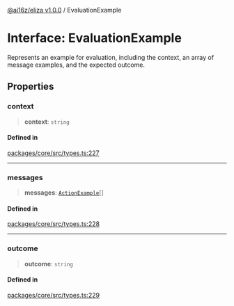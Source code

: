 [@ai16z/eliza v1.0.0](../index.md) / EvaluationExample

# Interface: EvaluationExample

Represents an example for evaluation, including the context, an array of message examples, and the expected outcome.

## Properties

### context

> **context**: `string`

#### Defined in

[packages/core/src/types.ts:227](https://github.com/ai16z/eliza/blob/main/packages/core/src/types.ts#L227)

---

### messages

> **messages**: [`ActionExample`](ActionExample.md)[]

#### Defined in

[packages/core/src/types.ts:228](https://github.com/ai16z/eliza/blob/main/packages/core/src/types.ts#L228)

---

### outcome

> **outcome**: `string`

#### Defined in

[packages/core/src/types.ts:229](https://github.com/ai16z/eliza/blob/main/packages/core/src/types.ts#L229)
